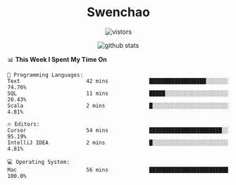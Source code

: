 <h1 align="center">Swenchao</h3>

<p align="center">
  <img src="https://visitor-badge.glitch.me/badge?page_id=Swenchao" alt="vistors" />
</p>

<p align="center">
  <img src="https://github-readme-stats.vercel.app/api?username=Swenchao&count_private=true&show_icons=true&theme=vue-dark&hide_title=true" alt="github stats" />
</p>

<!--START_SECTION:waka-->
📊 **This Week I Spent My Time On** 

```text
💬 Programming Languages: 
Text                     42 mins             ██████████████████░░░░░░░   74.76% 
SQL                      11 mins             █████░░░░░░░░░░░░░░░░░░░░   20.43% 
Scala                    2 mins              █░░░░░░░░░░░░░░░░░░░░░░░░   4.81%

🔥 Editors: 
Cursor                   54 mins             ███████████████████████░░   95.19% 
IntelliJ IDEA            2 mins              █░░░░░░░░░░░░░░░░░░░░░░░░   4.81%

💻 Operating System: 
Mac                      56 mins             █████████████████████████   100.0%

```


<!--END_SECTION:waka-->
